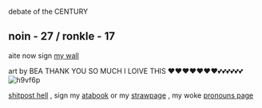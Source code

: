  debate of the CENTURY 
## noin - 27 / ronkle - 17

aite now sign [my wall](https://walloftext.co/27j) 

art by BEA THANK YOU SO MUCH I LOIVE THIS ❤❤❤❤❤❤❤💕💕💕💕💕💕
![h9vf6p](https://github.com/user-attachments/assets/46f87a48-2364-406f-89e5-5557be7af887)



  [shitpost hell](https://shitposthell.straw.page) , sign my [atabook](https://27j.atabook.org) or my [strawpage](https://27jay.straw.page) , my woke [pronouns page](https://pronouns.cc/@27jay)

<!--
**27-jjay/27-jjay** is a ✨ _special_ ✨ repository because its `README.md` (this file) appears on your GitHub profile.

Here are some ideas to get you started:

- 🔭 I’m currently working on ...
- 🌱 I’m currently learning ...
- 👯 I’m looking to collaborate on ...
- 🤔 I’m looking for help with ...
- 💬 Ask me about ...
- 📫 How to reach me: ...
- 😄 Pronouns: ...
- ⚡ Fun fact: ...
-->
